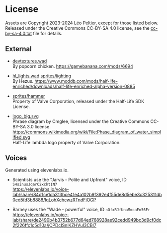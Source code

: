 # License
Assets are Copyright 2023-2024 Léo Peltier, except for those listed below.
Released under the Creative Commons CC-BY-SA 4.0 license, see the
[cc-by-sa-4.0.txt](cc-by-sa-4.0.txt) file for details.

## External
- [devtextures.wad](./devtextures.wad)  
  By popcorn chicken.
  https://gamebanana.com/mods/6694

- [hl_lights.wad](./hl_lights.wad) [sprites/lighting](./sprites/lighting)  
  By Hezus.
  https://www.moddb.com/mods/half-life-enriched/downloads/half-life-enriched-alpha-version-0885

- [sprites/hammer](./sprites/hammer)  
  Property of Valve Corporation, released under the Half-Life SDK License.

- [logo_big.svg](./logo_big.svg)  
  Phrase diagram by Cmglee, licensed under the Creative Commons CC-BY-SA 3.0 license.  
  https://commons.wikimedia.org/wiki/File:Phase_diagram_of_water_simplified.svg  
  Half-Life lambda logo property of Valve Corporation.

## Voices
Generated using elevenlabs.io.

- Scientists use the "Jarvis - Polite and Upfront" voice, ID `S4sinusJqarC2xcktIN7`  
  https://elevenlabs.io/voice-lab/share/84d1ce1da313bce41e4a102b9f392e4f55de8d5ebe3c325311db0cd5fd3b8888/lqLohXchcwzRTndFiOGP

- Barney uses the "Wade - powerful" voice, ID `nOfxRJfUnaMmcaFm56Fr`  
  https://elevenlabs.io/voice-lab/share/de2490b4b3752b677d64ed768928ae92cedd949bc3d9cf0dc2f226ffc1c5d10a/jCPDcISniKZHVuI3CBI7
